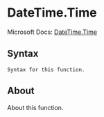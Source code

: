 ---
---

# DateTime.Time

Microsoft Docs: [DateTime.Time](https://docs.microsoft.com/en-us/powerquery-m/datetime-time)

## Syntax

```powerquery-m
Syntax for this function.
```

## About

About this function.

